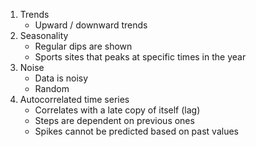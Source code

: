 1. Trends 
   - Upward / downward trends
2. Seasonality
   - Regular dips are shown
   - Sports sites that peaks at specific times in the year
3. Noise
   - Data is noisy
   - Random
4. Autocorrelated time series
   - Correlates with a late copy of itself (lag)
   - Steps are dependent on previous ones
   - Spikes cannot be predicted based on past values
   
